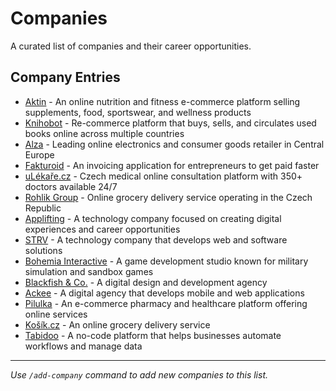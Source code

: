 # Companies

A curated list of companies and their career opportunities.

## Company Entries

- [Aktin](https://aktin.cz/kariera) - An online nutrition and fitness e-commerce platform selling supplements, food,
sportswear, and wellness products
- [Knihobot](http://knihobot.cz/kariera) - Re-commerce platform that buys, sells, and circulates used books online
across multiple countries
- [Alza](https://kariera.alza.cz/) - Leading online electronics and consumer goods retailer in Central Europe
- [Fakturoid](https://www.fakturoid.cz/kariera) - An invoicing application for entrepreneurs to get paid faster
- [uLékaře.cz](https://www.ulekare.cz/kariera) - Czech medical online consultation platform with 350+ doctors available 24/7
- [Rohlik Group](https://career.rohlik.group/cz/jobs) - Online grocery delivery service operating in the Czech Republic
- [Applifting](https://applifting.io/careers) - A technology company focused on creating digital experiences and career opportunities
- [STRV](https://www.strv.com/careers) - A technology company that develops web and software solutions
- [Bohemia Interactive](https://careers.bohemia.net/positions) - A game development studio known for military simulation and sandbox games
- [Blackfish & Co.](https://blackfish.co/careers/) - A digital design and development agency
- [Ackee](https://www.ackee.cz/kariera) - A digital agency that develops mobile and web applications
- [Pilulka](https://pracevpilulce.cz/pozice) - An e-commerce pharmacy and healthcare platform offering online services
- [Košík.cz](https://kariera.kosik.cz/pracovni-pozice/) - An online grocery delivery service
- [Tabidoo](https://tabidoo.cloud/cs/careers) - A no-code platform that helps businesses automate workflows and manage data

---

*Use `/add-company` command to add new companies to this list.*
